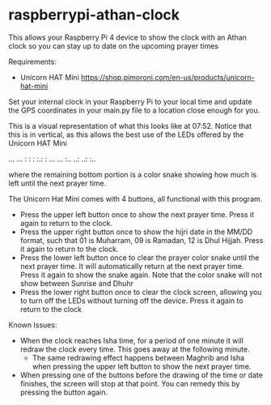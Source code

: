 # raspberrypi-athan-clock

This allows your Raspberry Pi 4 device to show the clock with an Athan clock so you can stay up to date on the upcoming prayer times

Requirements:
- Unicorn HAT Mini https://shop.pimoroni.com/en-us/products/unicorn-hat-mini

Set your internal clock in your Raspberry Pi to your local time and update the GPS coordinates in your main.py file to a location close enough for you. 

This is a visual representation of what this looks like at 07:52. Notice that this is in vertical, as this allows the best use of the LEDs offered by the Unicorn HAT Mini

... ...
: :   :
:.:   :
... ...
:.. ..:
..: :.. 

where the remaining bottom portion is a color snake showing how much is left until the next prayer time. 

The Unicorn Hat Mini comes with 4 buttons, all functional with this program. 

- Press the upper left button once to show the next prayer time. Press it again to return to the clock.
- Press the upper right button once to show the hijri date in the MM/DD format, such that 01 is Muharram, 09 is Ramadan, 12 is Dhul Hijjah. Press it again to return to the clock.
- Press the lower left button once to clear the prayer color snake until the next prayer time. It will automatically return at the next prayer time. Press it again to show the snake again. Note that the color snake will not show between Sunrise and Dhuhr
- Press the lower right button once to clear the clock screen, allowing you to turn off the LEDs without turning off the device. Press it again to return to the clock

Known Issues:
- When the clock reaches Isha time, for a period of one minute it will redraw the clock every time. This goes away at the following minute. 
   - The same redrawing effect happens between Maghrib and Isha when pressing the upper left button to show the next prayer time. 
- When pressing one of the buttons before the drawing of the time or date finishes, the screen will stop at that point. You can remedy this by pressing the button again. 
